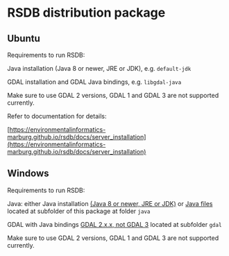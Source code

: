 # RSDB distribution package

## Ubuntu

Requirements to run RSDB:

Java installation (Java 8 or newer, JRE or JDK), e.g. `default-jdk`

GDAL installation and GDAL Java bindings, e.g. `libgdal-java`

Make sure to use GDAL 2 versions, GDAL 1 and GDAL 3 are not supported currently. 

Refer to documentation for details:

[https://environmentalinformatics-marburg.github.io/rsdb/docs/server_installation](https://environmentalinformatics-marburg.github.io/rsdb/docs/server_installation) 


## Windows

Requirements to run RSDB:

Java: either Java installation [(Java 8 or newer, JRE or JDK)](https://adoptopenjdk.net) or [Java files](https://adoptopenjdk.net) located at subfolder of this package at folder `java`

GDAL with Java bindings [GDAL 2.x.x, not GDAL 3](https://www.gisinternals.com/release.php) located at subfolder `gdal`

Make sure to use GDAL 2 versions, GDAL 1 and GDAL 3 are not supported currently.